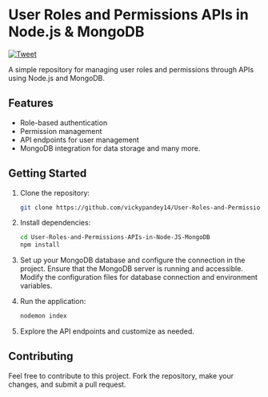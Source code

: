 # User Roles and Permissions APIs in Node.js & MongoDB

[![Tweet](https://img.shields.io/twitter/url?url=https%3A%2F%2Fgithub.com%2Fvickypandey14%2FUser-Roles-and-Permissions-APIs-in-Node-JS-MongoDB.git)](https://twitter.com/intent/tweet?text=Check%20out%20this%20User%20Roles%20and%20Permissions%20API%20project%20built%20with%20Node.js%20%26%20MongoDB%3A%20https%3A%2F%2Fgithub.com%2Fvickypandey14%2FUser-Roles-and-Permissions-APIs-in-Node-JS-MongoDB.git)

A simple repository for managing user roles and permissions through APIs using Node.js and MongoDB.

## Features

- Role-based authentication
- Permission management
- API endpoints for user management
- MongoDB integration for data storage and many more.

## Getting Started

1. Clone the repository:

   ```bash
   git clone https://github.com/vickypandey14/User-Roles-and-Permissions-APIs-in-Node-JS-MongoDB.git
   ```

2. Install dependencies:

   ```bash
   cd User-Roles-and-Permissions-APIs-in-Node-JS-MongoDB
   npm install
   ```

3. Set up your MongoDB database and configure the connection in the project. Ensure that the MongoDB server is running and accessible. Modify the configuration files for database connection and environment variables.


4. Run the application:

   ```bash
   nodemon index
   ```

5. Explore the API endpoints and customize as needed.

## Contributing

Feel free to contribute to this project. Fork the repository, make your changes, and submit a pull request.